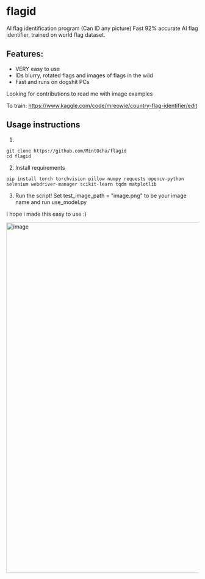 # flagid
AI flag identification program (Can ID any picture)
Fast 92% accurate AI flag identifier, trained on world flag dataset. 

## Features:
- VERY easy to use
- IDs blurry, rotated flags and images of flags in the wild
- Fast and runs on dogshit PCs

Looking for contributions to read me with image examples

To train:
https://www.kaggle.com/code/mreowie/country-flag-identifier/edit

## Usage instructions
1. 
```
git clone https://github.com/MintOcha/flagid
cd flagid
```

2. Install requirements

```
pip install torch torchvision pillow numpy requests opencv-python selenium webdriver-manager scikit-learn tqdm matplotlib
```

3. Run the script! Set test_image_path = "image.png" to be your image name and run use_model.py

I hope i made this easy to use :)

<img width="1832" height="915" alt="image" src="https://github.com/user-attachments/assets/231633de-d662-4d54-bb4b-ee74bd339bbf" />
